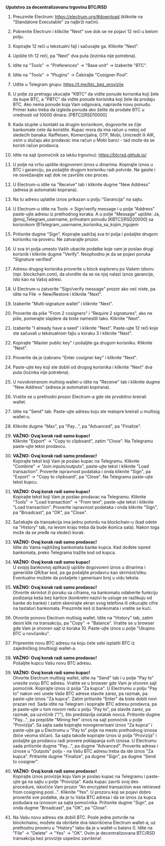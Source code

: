 **Uputstvo za decentralizovanu trgovinu BTC/RSD**

1. Preuzmite Electrum: https://electrum.org/#download (kliknite na "Standalone Executable" za najbrži način).

2. Pokrenite Electrum i klikćite "Next" sve dok se ne pojavi 12 reči u belom polju.

3. Kopirajte 12 reči u tekstualni fajl i sačuvajte ga. Kliknite "Next".

4. Upišite tih 12 reči, pa "Next" dva puta (lozinka nije potrebna).

5. Idite na "Tools" -> "Preferences" -> "Base unit" -> Izaberite "BTC".

6. Idite na "Tools" -> "Plugins" -> Čekirajte "Cosigner Pool".

7. Uđite u Telegram grupu: https://t.me/btc_bez_provizije

8. U polje za pretragu ukucajte "KBTC" da vidite ponude korisnika koji žele da kupe BTC, a "PBTC" da vidite ponude korisnika koji žele da prodaju BTC. Ako nema ponude koja Vam odgovara, napravite novu ponudu. Primer kako treba da izgleda ponuda ako želite da prodate BTC u vrednosti od 10000 dinara:
[PBTC][RSD10000]

9. Kada stupite u kontakt sa drugim korisnikom, dogovorite se čije bankomate ćete da koristite. Kupac mora da ima račun u nekoj od sledećih banaka: Raiffeisen, Komercijalna, OTP, Mobi, Unicredit ili AIK, osim u slučaju ako prodavac ima račun u Mobi banci - tad može da se koristi račun prodavca.

10. Idite na sajt (pomoćnik za lakšu trgovinu): https://btcrsd.github.io/

11. U polje na vrhu upišite dogovoreni iznos u dinarima. Kopirajte iznos u BTC i garanciju, pa pošaljite drugom korisniku radi potvrde. Ne gasite i ne osvežavajte sajt dok ne završite ceo proces.

12. U Electrum-u idite na "Receive" tab i kliknite dugme "New Address" (adresa je automatski kopirana).

13. Na tu adresu uplatite iznos prikazan u polju "Garancija" na sajtu.

14. U Electrum-u idite na Tools -> Sign/verify message i u polje "Address" paste-ujte adresu iz prethodnog koraka. A u polje "Message" upišite:
Ja, @moj_Telegram_username, prihvatam ponudu [KBTC][RSD20000] sa korisnikom @Telegram_username_korisnika_sa_kojim_trgujem

15. Pritisnite dugme "Sign". Kopirajte sadržaj sva tri polja i pošaljite drugom korisniku na proveru. Ne zatvarajte prozor.

16. U sva tri polja umesto Vaših ubacite podatke koje vam je poslao drugi korisnik i kliknite dugme "Verify". Neophodno je da se pojavi poruka "Signature verified".

17. Adresu drugog korisnika proverite u block exploreru po Vašem izboru (npr. blockchain.com), da utvrdite da se na njoj nalazi iznos garancije, isto kao na Vašoj adresi.

18. U Electrum-u zatvorite "Sign/verify message" prozor ako već niste, pa idite na File -> New/Restore i kliknite "Next".

19. Izaberite "Multi-signature wallet" i kliknite "Next".

20. Proverite da piše "From 2 cosigners" i "Require 2 signatures", ako ne piše, pomerajte slajdere da biste namestili tako. Kliknite "Next".

21. Izaberite "I already have a seed" i kliknite "Next". Paste-ujte 12 reči koje ste sačuvali u tekstualnom fajlu u koraku 3 i kliknite "Next".

22. Kopirajte "Master public key" i pošaljite ga drugom korisniku. Kliknite "Next".

23. Proverite da je izabrano "Enter cosigner key" i kliknite "Next".

24. Paste-ujte key koji ste dobili od drugog korisnika i kliknite "Next" dva puta (lozinka nije potrebna).

25. U novokreiranom multisig wallet-u idite na "Receive" tab i kliknite dugme "New Address" (adresa je automatski kopirana).

26. Vratite se u prethodni prozor Electrum-a gde ste prvobitno kreirali wallet.

27. Idite na "Send" tab. Paste-ujte adresu koju ste malopre kreirali u multisig wallet-u.

28. Kliknite dugme "Max", pa "Pay...", pa "Advanced", pa "Finalize".

29. **VAŽNO: Ovaj korak radi samo kupac!**  
Kliknite "Export" -> "Copy to clipboard", zatim "Close". Na Telegramu paste-ujte tekst prodavcu.

30. **VAŽNO: Ovaj korak radi samo prodavac!**  
Kopirajte tekst koji Vam je poslao kupac na Telegramu. Kliknite "Combine" -> "Join inputs/outputs", paste-ujte tekst i kliknite "Load transaction". Proverite ispravnost podataka i onda kliknite "Sign", pa "Export" -> "Copy to clipboard", pa "Close". Na Telegramu paste-ujte tekst kupcu.

31. **VAŽNO: Ovaj korak radi samo kupac!**  
Kopirajte tekst koji Vam je poslao prodavac na Telegramu. Kliknite "Tools" -> "Load transaction" -> "From text", paste-ujte tekst i kliknite "Load transaction". Proverite ispravnost podataka i onda kliknite "Sign", pa "Broadcast", pa "OK", pa "Close".

32. Sačekajte da transakcija ima jednu potvrdu na blockchain-u (kad odete na "History" tab, na levom kraju treba da bude ikonica sata). Nakon toga može da se pređe na sledeći korak.

33. **VAŽNO: Ovaj korak radi samo prodavac!**  
Idite do Vama najbližeg bankomata banke kupca. Kad dođete ispred bankomata, preko Telegrama tražite kod od kupca.

34. **VAŽNO: Ovaj korak radi samo kupac!**  
U svojoj bankovnoj aplikaciji upišite dogovoreni iznos u dinarima i generišite QR/bar kod, pa ga pošaljite prodavcu kao skrinšot/sliku. Eventualno možete da pošaljete i generisani broj u vidu teksta.

35. **VAŽNO: Ovaj korak radi samo prodavac!**  
Otvorite skrinšot ili poruku sa ciframa, na bankomatu odaberite funkciju podizanja keša bez kartice (konkretni nazivi te usluge se razlikuju od banke do banke) i zatim skenirajte ekran svog telefona ili otkucajte cifre na tastaturi bankomata. Preuzmite keš iz bankomata i vratite se kući.

36. Otvorite ponovo Electrum multisig wallet. Idite na "History" tab, zatim desni klik na transakciju, pa "Copy" -> "Balance". Vratite se u browser gde Vam je otvoren sajt iz koraka 10. Paste-ujte iznos u polje "Ukupno BTC u novčaniku".

37. Pripremite novu BTC adresu na koju ćete sebi isplatiti BTC iz zajedničkog (multisig) wallet-a.

38. **VAŽNO: Ovaj korak radi samo prodavac!**  
Pošaljite kupcu Vašu novu BTC adresu.

39. **VAŽNO: Ovaj korak radi samo kupac!**  
Otvorite Electrum multisig wallet, idite na "Send" tab i u polje "Pay to" unesite svoju BTC adresu. Vratite se u browser gde Vam je otvoren sajt pomoćnik. Kopirajte iznos iz polja "Za kupca". U Electrumu u polju "Pay to" nakon već unete Vaše BTC adrese stavite zarez, pa razmak, pa paste-ujte iznos "Za kupca". Zatim pritisnite "Enter" da biste dobili novi prazan red. Sada idite na Telegram i kopirajte BTC adresu prodavca, pa je paste-ujte u tom novom redu u polju "Pay to", pa stavite zarez, pa razmak, pa uzvičnik ("!"), što predstavlja ostatak novca. Pritisnite dugme "Pay...", pa prepišite "Mining fee" iznos na sajt pomoćnik u polje "Provizija". Sa sajta sada kopirajte novogenerisani iznos "Za kupca" i paste-ujte ga u Electrumu u "Pay to" polje na mesto prethodnog iznosa (biće veoma sličan). Sa sajta takođe kopirajte iznos iz polja "Provizija" i pošaljite ga prodavcu radi provere poklapanja svih iznosa. U Electrumu sada pritisnite dugme "Pay...", pa dugme "Advanced". Proverite adrese i iznose u "Outputs" polju - na Vašu BTC adresu treba da ide iznos "Za kupca". Pritisnite dugme "Finalize", pa dugme "Sign", pa dugme "Send to cosigner".

40. **VAŽNO: Ovaj korak radi samo prodavac!**  
Kopirajte iznos provizije koju Vam je poslao kupac na Telegramu i paste-ujte ga na sajtu u polje "Provizija". Kada kupac završi svoj deo procedure, iskočiće Vam prozor "An encrypted transaction was retrieved from cosigning pool...". Kliknite "Yes". U prozoru koji se pojavi dobro proverite sve podatke, da je tu Vaša BTC adresa i da se iznos za kupca podudara sa iznosom sa sajta pomoćnika. Pritisnite dugme "Sign", pa onda dugme "Broadcast", pa "OK", pa "Close".

41. Na Vašu novu adresu ste dobili BTC. Posle jedne potvrde na blockchainu, možete da obrišete dva iskorišćena Electrum wallet-a, uz prethodnu proveru u "History" tabu da je u wallet-u balans 0. Idite na "File" -> "Delete" -> "Yes" -> "OK". Ovim je decentralizovana BTC/RSD transakcija bez provizije uspešno završena!
